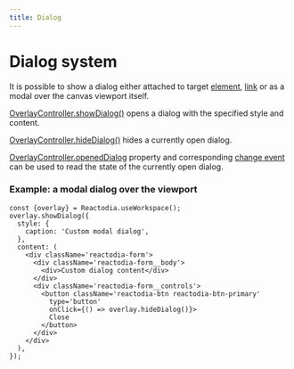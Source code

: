 ```yaml
---
title: Dialog
---
```


# Dialog system

It is possible to show a dialog either attached to target [element](/docs/concepts/diagram-model.md), [link](/docs/concepts/diagram-model.md) or as a modal over the canvas viewport itself.

[OverlayController.showDialog()](/docs/api/workspace/classes/OverlayController#showdialog) opens a dialog with the specified style and content.

[OverlayController.hideDialog()](/docs/api/workspace/classes/OverlayController#hideDialog) hides a currently open dialog.

[OverlayController.openedDialog](/docs/api/workspace/classes/OverlayController#openeddialog) property and corresponding [change event](/docs/api/workspace/interfaces/OverlayControllerEvents.md) can be used to read the state of the currently open dialog.

### Example: a modal dialog over the viewport

```tsx
const {overlay} = Reactodia.useWorkspace();
overlay.showDialog({
  style: {
    caption: 'Custom modal dialog',
  },
  content: (
    <div className='reactodia-form'>
      <div className='reactodia-form__body'>
        <div>Custom dialog content</div>
      </div>
      <div className='reactodia-form__controls'>
        <button className='reactodia-btn reactodia-btn-primary'
          type='button'
          onClick={() => overlay.hideDialog()}>
          Close
        </button>
      </div>
    </div>
  ),
});
```

